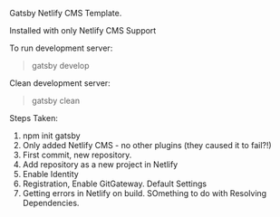Gatsby Netlify CMS Template.

Installed with only Netlify CMS Support

To run development server:

> gatsby develop

Clean development server:

> gatsby clean

Steps Taken:

1. npm init gatsby
2. Only added Netlify CMS - no other plugins (they caused it to fail?!)
3. First commit, new repository.
4. Add repository as a new project in Netlify
5. Enable Identity
6. Registration, Enable GitGateway. Default Settings
7. Getting errors in Netlify on build. SOmething to do with Resolving Dependencies.

